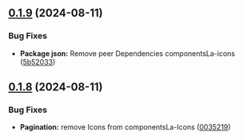 ## [0.1.9](https://github.com/Laszlo-Caballero/ComponentsLa/compare/v0.1.8...v0.1.9) (2024-08-11)


### Bug Fixes

* **Package json:** Remove peer Dependencies componentsLa-icons ([5b52033](https://github.com/Laszlo-Caballero/ComponentsLa/commit/5b520337779c21ec76469dcc6bf02165433a3092))

## [0.1.8](https://github.com/Laszlo-Caballero/ComponentsLa/compare/v0.1.7...v0.1.8) (2024-08-11)


### Bug Fixes

* **Pagination:** remove Icons from componentsLa-Icons ([0035219](https://github.com/Laszlo-Caballero/ComponentsLa/commit/003521937bdcad59a5d0d909f2e7a440ad3cb6ab))
